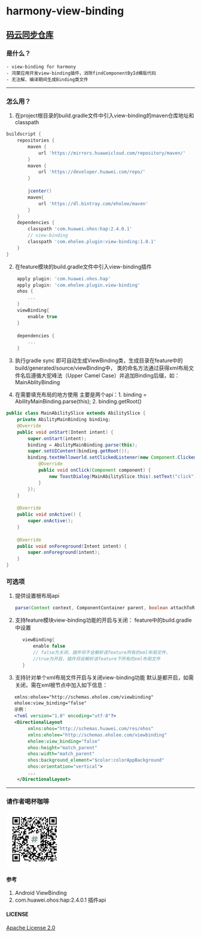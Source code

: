 # harmony-view-binding
[码云同步仓库](https://gitee.com/jeffer_s/harmony-view-binding)
------

### 是什么？
    - view-binding for harmony
    - 鸿蒙应用开发view-binding插件，消除findComponentById模版代码
    - 无注解、编译期间生成Binding类文件

------

### 怎么用？

1. 在project根目录的build.gradle文件中引入view-binding的maven仓库地址和classpath
``` gradle
buildscript {
    repositories {
        maven {
            url 'https://mirrors.huaweicloud.com/repository/maven/'
        }
        maven {
            url 'https://developer.huawei.com/repo/'
        }

        jcenter()
        maven{
            url 'https://dl.bintray.com/eholee/maven'
        }
    }
    dependencies {
        classpath 'com.huawei.ohos:hap:2.4.0.1'
        // view-binding
        classpath 'com.eholee.plugin:view-binding:1.0.1'
    }
}
```
2. 在feature模块的build.gradle文件中引入view-binding插件
``` gradle   
    apply plugin: 'com.huawei.ohos.hap'
    apply plugin: 'com.eholee.plugin.view-binding'
    ohos {
        ...
    }
    viewBinding{
        enable true
    }

    dependencies {
        ...
    }
```
3. 执行gradle sync 即可自动生成ViewBinding类，生成目录在feature中的build/generated/source/viewBinding中，
       类的命名方法通过获得xml布局文件名后遵循大驼峰法（Upper Camel Case）并追加Binding后缀，如：MainAblityBinding
       
4. 在需要填充布局的地方使用
   主要是两个api：1. binding = AbilityMainBinding.parse(this); 2. binding.getRoot()
``` java     
public class MainAbilitySlice extends AbilitySlice {
    private AbilityMainBinding binding;
    @Override
    public void onStart(Intent intent) {
        super.onStart(intent);
        binding = AbilityMainBinding.parse(this);
        super.setUIContent(binding.getRoot());
        binding.textHelloworld.setClickedListener(new Component.ClickedListener() {
            @Override
            public void onClick(Component component) {
                new ToastDialog(MainAbilitySlice.this).setText("click").show();
            }
        });
    }

    @Override
    public void onActive() {
        super.onActive();
    }

    @Override
    public void onForeground(Intent intent) {
        super.onForeground(intent);
    }
}
```

### 可选项
1. 提供设置根布局api 
    ``` java 
    parse(Context context, ComponentContainer parent, boolean attachToRoot) 
    ```
2. 支持feature模块view-binding功能的开启与关闭：
   feature中的build.gradle中设置
  ``` gradle 
        viewBinding{
            enable false 
            // false为关闭，插件将不会解析该feature所有的xml布局文件，
            //true为开启，插件将会解析该feature下所有的xml布局文件
        }
  ```
3. 支持针对单个xml布局文件开启与关闭view-binding功能
     默认是都开启，如需关闭，需在xml根节点中加入如下信息：
``` xml 
   xmlns:eholee="http://schemas.eholee.com/viewbinding"
   eholee:view_binding="false"
   示例：
   <?xml version="1.0" encoding="utf-8"?>
   <DirectionalLayout
        xmlns:ohos="http://schemas.huawei.com/res/ohos"
        xmlns:eholee="http://schemas.eholee.com/viewbinding"
        eholee:view_binding="false"
        ohos:height="match_parent"
        ohos:width="match_parent"
        ohos:background_element="$color:colorAppBackground"
        ohos:orientation="vertical">
        ...
    </DirectionalLayout>
```
------
### 请作者喝杯咖啡
![image](coffee.png)

#### 参考
1. Android ViewBinding
2. com.huawei.ohos:hap:2.4.0.1 插件api

#### LICENSE
[Apache License 2.0](https://github.com/Eholee/harmony-view-binding/blob/master/LICENSE)

